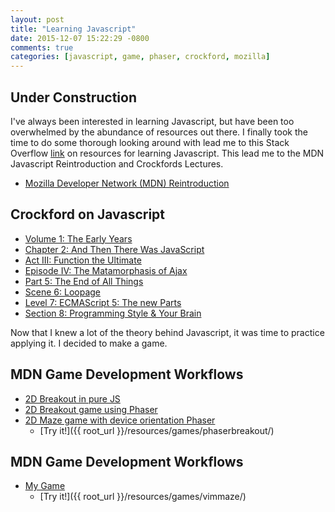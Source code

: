 ```yaml
---
layout: post
title: "Learning Javascript"
date: 2015-12-07 15:22:29 -0800
comments: true
categories: [javascript, game, phaser, crockford, mozilla]
---
```


## Under Construction

I've always been interested in learning Javascript, but have been too overwhelmed by the abundance of resources out there. I finally took the time to do some thorough looking around with lead me to this Stack Overflow [link](http://goo.gl/iPMGV) on resources for learning Javascript. This lead me to the MDN Javascript Reintroduction and Crockfords Lectures.

* [Mozilla Developer Network (MDN) Reintroduction](https://developer.mozilla.org/en-US/docs/Web/JavaScript/A_re-introduction_to_JavaScript)

## Crockford on Javascript

* [Volume 1: The Early Years](https://www.youtube.com/watch?v=JxAXlJEmNMg)
* [Chapter 2: And Then There Was JavaScript](https://www.youtube.com/watch?v=RO1Wnu-xKoY)
* [Act III: Function the Ultimate](https://www.youtube.com/watch?v=ya4UHuXNygM)
* [Episode IV: The Matamorphasis of Ajax](https://www.youtube.com/watch?v=Fv9qT9joc0M)
* [Part 5: The End of All Things](https://www.youtube.com/watch?v=47Ceot8yqeI)
* [Scene 6: Loopage](https://www.youtube.com/watch?v=QgwSUtYSUqA)
* [Level 7: ECMAScript 5: The new Parts](https://www.youtube.com/watch?v=UTEqr0IlFKY)
* [Section 8: Programming Style & Your Brain](https://www.youtube.com/watch?v=taaEzHI9xyY)

<!-- more -->

Now that I knew a lot of the theory behind Javascript, it was time to practice applying it. I decided to make a game.

## MDN Game Development Workflows

* [2D Breakout in pure JS](https://developer.mozilla.org/en-US/docs/Games/Workflows/2D_Breakout_game_pure_JavaScript)
* [2D Breakout game using Phaser](https://developer.mozilla.org/en-US/docs/Games/Workflows/2D_Breakout_game_Phaser)
* [2D Maze game with device orientation Phaser](https://developer.mozilla.org/en-US/docs/Games/Workflows/HTML5_Gamedev_Phaser_Device_Orientation)
  * [Try it!]({{ root_url }}/resources/games/phaserbreakout/)

## MDN Game Development Workflows

* [My Game](https://github.com/nmlau/vim-maze)
  * [Try it!]({{ root_url }}/resources/games/vimmaze/)

